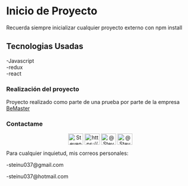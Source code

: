 # Inicio de Proyecto

Recuerda siempre inicializar cualquier proyecto externo con npm install

## Tecnologias Usadas

-Javascript
\
-redux
\
-react

### Realización del proyecto

Proyecto realizado como parte de una prueba por parte de la empresa <a href="https://bemaster.com/home/">BeMaster</a>

### Contactame

<p align="center">
<a href="https://www.linkedin.com/in/steven-jaimes-galeano/" target="blank"><img align="center" src="https://raw.githubusercontent.com/rahuldkjain/github-profile-readme-generator/master/src/images/icons/Social/linked-in-alt.svg" alt="Steven Jaimes Galeano" height="30" width="40" /></a>
<a href="https://www.facebook.com/suteben/" target="blank"><img align="center" src="https://raw.githubusercontent.com/rahuldkjain/github-profile-readme-generator/master/src/images/icons/Social/facebook.svg" alt="https://www.facebook.com/suteben/" height="30" width="40" /></a>
<a href="https://www.instagram.com/steven_jaimes_galeano/" target="blank"><img align="center" src="https://raw.githubusercontent.com/rahuldkjain/github-profile-readme-generator/master/src/images/icons/Social/instagram.svg" alt="@Steven_jaimes" height="30" width="40" /></a>
<a href="https://github.com/Ryudark" target="blank"><img align="center" src="https://raw.githubusercontent.com/rahuldkjain/github-profile-readme-generator/master/src/images/icons/Social/github.svg" alt="@Steven_jaimes" height="30" width="40" /></a>
</p>

<p> Para cualquier inquietud, mis correos personales:</p>
<p>-steinu037@gmail.com</p>
<p>-steinu037@hotmail.com</p>


